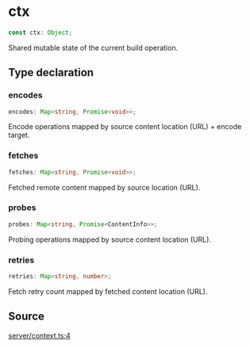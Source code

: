 # ctx

```ts
const ctx: Object;
```

Shared mutable state of the current build operation.

## Type declaration

### encodes

```ts
encodes: Map<string, Promise<void>>;
```

Encode operations mapped by source content location (URL) + encode target.

### fetches

```ts
fetches: Map<string, Promise<void>>;
```

Fetched remote content mapped by source location (URL).

### probes

```ts
probes: Map<string, Promise<ContentInfo>>;
```

Probing operations mapped by source content location (URL).

### retries

```ts
retries: Map<string, number>;
```

Fetch retry count mapped by fetched content location (URL).

## Source

[server/context.ts:4](https://github.com/Elringus/Imgit/blob/157689c/src/server/context.ts#L4)
